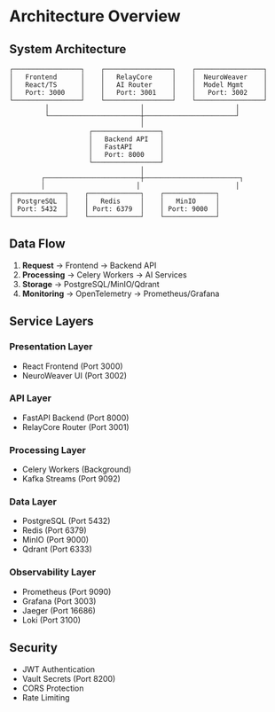 # Architecture Overview

## System Architecture

```
┌─────────────────┐    ┌─────────────────┐    ┌─────────────────┐
│   Frontend      │    │   RelayCore     │    │  NeuroWeaver    │
│   React/TS      │    │   AI Router     │    │  Model Mgmt     │
│   Port: 3000    │    │   Port: 3001    │    │   Port: 3002    │
└─────────────────┘    └─────────────────┘    └─────────────────┘
         │                       │                       │
         └───────────────────────┼───────────────────────┘
                                 │
                    ┌─────────────────┐
                    │   Backend API   │
                    │   FastAPI       │
                    │   Port: 8000    │
                    └─────────────────┘
                                 │
        ┌────────────────────────┼────────────────────────┐
        │                       │                        │
┌─────────────┐    ┌─────────────┐    ┌─────────────┐
│ PostgreSQL  │    │   Redis     │    │   MinIO     │
│ Port: 5432  │    │ Port: 6379  │    │ Port: 9000  │
└─────────────┘    └─────────────┘    └─────────────┘
```

## Data Flow
1. **Request** → Frontend → Backend API
2. **Processing** → Celery Workers → AI Services
3. **Storage** → PostgreSQL/MinIO/Qdrant
4. **Monitoring** → OpenTelemetry → Prometheus/Grafana

## Service Layers

### **Presentation Layer**
- React Frontend (Port 3000)
- NeuroWeaver UI (Port 3002)

### **API Layer**
- FastAPI Backend (Port 8000)
- RelayCore Router (Port 3001)

### **Processing Layer**
- Celery Workers (Background)
- Kafka Streams (Port 9092)

### **Data Layer**
- PostgreSQL (Port 5432)
- Redis (Port 6379)
- MinIO (Port 9000)
- Qdrant (Port 6333)

### **Observability Layer**
- Prometheus (Port 9090)
- Grafana (Port 3003)
- Jaeger (Port 16686)
- Loki (Port 3100)

## Security
- JWT Authentication
- Vault Secrets (Port 8200)
- CORS Protection
- Rate Limiting